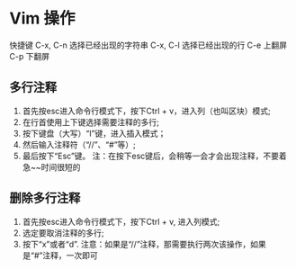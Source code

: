# Vim 操作
 快捷键
C-x, C-n 选择已经出现的字符串
C-x, C-l 选择已经出现的行
C-e  上翻屏
C-p  下翻屏

## 多行注释
1. 首先按esc进入命令行模式下，按下Ctrl + v，进入列（也叫区块）模式;
2. 在行首使用上下键选择需要注释的多行;
3. 按下键盘（大写）“I”键，进入插入模式；
4. 然后输入注释符（“//”、“#”等）;
5. 最后按下“Esc”键。
注：在按下esc键后，会稍等一会才会出现注释，不要着急~~时间很短的
 
## 删除多行注释
1. 首先按esc进入命令行模式下，按下Ctrl + v, 进入列模式;
2. 选定要取消注释的多行;
3. 按下“x”或者“d”.
注意：如果是“//”注释，那需要执行两次该操作，如果是“#”注释，一次即可
